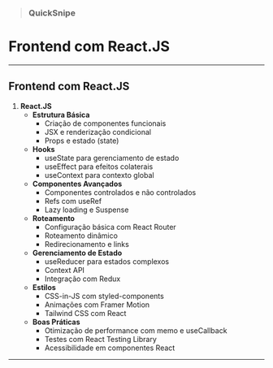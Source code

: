 > ### QuickSnipe

# Frontend com React.JS

---

## Frontend com React.JS
1. **React.JS**
   - **Estrutura Básica**
     - Criação de componentes funcionais
     - JSX e renderização condicional
     - Props e estado (state)
   - **Hooks**
     - useState para gerenciamento de estado
     - useEffect para efeitos colaterais
     - useContext para contexto global
   - **Componentes Avançados**
     - Componentes controlados e não controlados
     - Refs com useRef
     - Lazy loading e Suspense
   - **Roteamento**
     - Configuração básica com React Router
     - Roteamento dinâmico
     - Redirecionamento e links
   - **Gerenciamento de Estado**
     - useReducer para estados complexos
     - Context API
     - Integração com Redux
   - **Estilos**
     - CSS-in-JS com styled-components
     - Animações com Framer Motion
     - Tailwind CSS com React
   - **Boas Práticas**
     - Otimização de performance com memo e useCallback
     - Testes com React Testing Library
     - Acessibilidade em componentes React

---

